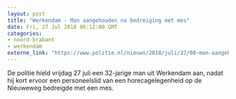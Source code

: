 ```yaml
---
layout: post
title: "Werkendam - Man aangehouden na bedreiging met mes"
date: Fri, 27 Jul 2018 06:12:00 GMT
categories: 
- noord-brabant 
- werkendam 
externe_link: "https://www.politie.nl/nieuws/2018/juli/27/08-man-aangehouden-na-bedreiging-met-mes.html"
---
```


De politie hield vrijdag 27 juli een 32-jarige man uit Werkendam aan, nadat hij kort ervoor een personeelslid van een horecagelegenheid op de Nieuweweg bedreigde met een mes.

